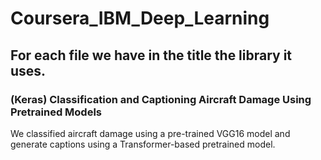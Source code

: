 # Coursera_IBM_Deep_Learning
## For each file we have in the title the library it uses.

### (Keras) Classification and Captioning Aircraft Damage Using Pretrained Models
We classified aircraft damage using a pre-trained VGG16 model and generate captions using a Transformer-based pretrained model.
